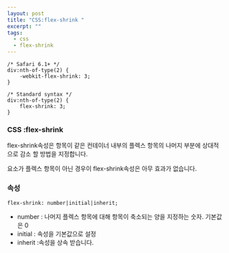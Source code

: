 ```yaml
---
layout: post
title: "CSS:flex-shrink "
excerpt: ""
tags: 
  - css
  - flex-shrink 
---
```


```
/* Safari 6.1+ */
div:nth-of-type(2) {
    -webkit-flex-shrink: 3; 
} 

/* Standard syntax */
div:nth-of-type(2) {
    flex-shrink: 3;
}
```
### CSS :flex-shrink 

flex-shrink속성은 항목이 같은 컨테이너 내부의 플렉스 항목의 나머지 부분에 상대적으로 감소 할 방법을 지정합니다.

요소가 플렉스 항목이 아닌 경우이 flex-shrink속성은 아무 효과가 없습니다.

### 속성
`flex-shrink: number|initial|inherit;`

+ number : 나머지 플렉스 항목에 대해 항목이 축소되는 양을 지정하는 숫자. 기본값은 0
+ initial :	 속성을 기본값으로 설정
+ inherit :속성을 상속 받습니다.
